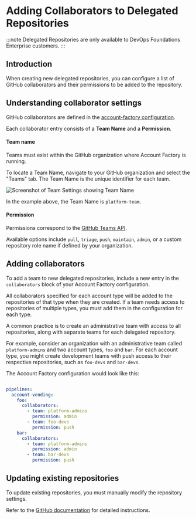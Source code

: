 # Adding Collaborators to Delegated Repositories

:::note
Delegated Repositories are only available to DevOps Foundations Enterprise customers.
:::

## Introduction

When creating new delegated repositories, you can configure a list of GitHub collaborators and their permissions to be added to the repository.

## Understanding collaborator settings

GitHub collaborators are defined in the [account-factory configuration](/2.0/reference/accountfactory/configurations#github-collaborators).

Each collaborator entry consists of a **Team Name** and a **Permission**.

#### Team name

Teams must exist within the GitHub organization where Account Factory is running.

To locate a Team Name, navigate to your GitHub organization and select the "Teams" tab. The Team Name is the unique identifier for each team.

![Screenshot of Team Settings showing Team Name](/img/accountfactory/team-name.png)

In the example above, the Team Name is `platform-team`.

#### Permission

Permissions correspond to the <span class="external-link"><a href="https://docs.github.com/en/rest/teams/teams?apiVersion=2022-11-28#add-or-update-team-repository-permissions">GitHub Teams API</a></span>. 

Available options include `pull`, `triage`, `push`, `maintain`, `admin`, or a custom repository role name if defined by your organization.

## Adding collaborators

To add a team to new delegated repositories, include a new entry in the `collaborators` block of your Account Factory configuration.

All collaborators specified for each account type will be added to the repositories of that type when they are created. If a team needs access to repositories of multiple types, you must add them in the configuration for each type.

A common practice is to create an administrative team with access to all repositories, along with separate teams for each delegated repository.

For example, consider an organization with an administrative team called `platform-admins` and two account types, `foo` and `bar`. For each account type, you might create development teams with push access to their respective repositories, such as `foo-devs` and `bar-devs`.

The Account Factory configuration would look like this:

```yml title="./.gruntwork/config.yml"

pipelines:
  account-vending:
    foo:
      collaborators:
        - team: platform-admins
          permission: admin
        - team: foo-devs
          permission: push
    bar:
      collaborators:
        - team: platform-admins
          permission: admin
        - team: bar-devs
          permission: push
```

## Updating existing repositories

To update existing repositories, you must manually modify the repository settings.

Refer to the <span class="external-link"><a href="https://docs.github.com/en/repositories/managing-your-repositorys-settings-and-features/managing-repository-settings/managing-teams-and-people-with-access-to-your-repository">GitHub documentation</a></span> for detailed instructions.
